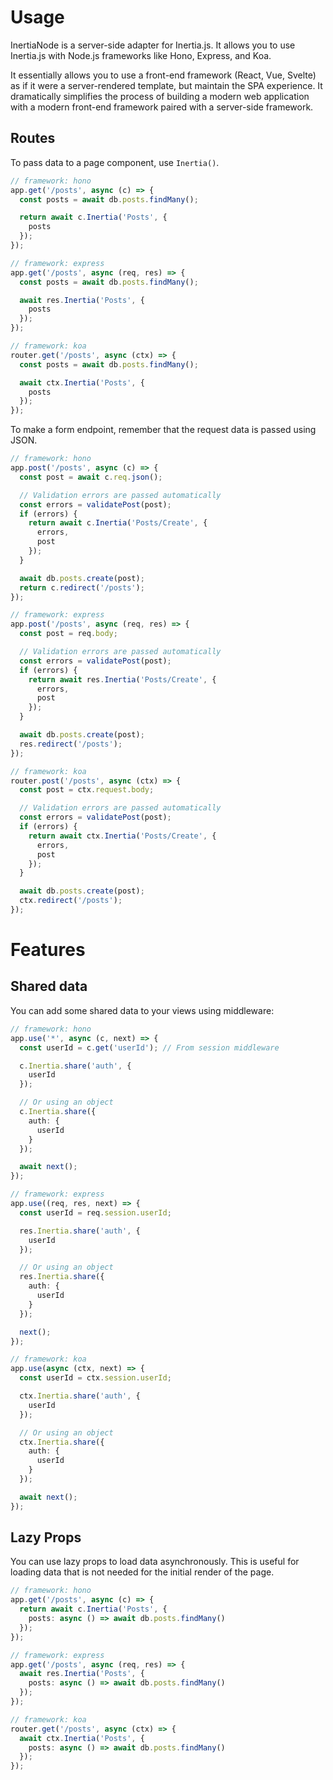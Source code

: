# Usage

InertiaNode is a server-side adapter for Inertia.js. It allows you to use Inertia.js with Node.js frameworks like Hono, Express, and Koa.

It essentially allows you to use a front-end framework (React, Vue, Svelte) as if it were a server-rendered template, but maintain the SPA experience. It dramatically simplifies the process of building a modern web application with a modern front-end framework paired with a server-side framework.

## Routes

To pass data to a page component, use `Inertia()`.

```ts
// framework: hono
app.get('/posts', async (c) => {
  const posts = await db.posts.findMany();

  return await c.Inertia('Posts', {
    posts
  });
});
```

```ts
// framework: express
app.get('/posts', async (req, res) => {
  const posts = await db.posts.findMany();

  await res.Inertia('Posts', {
    posts
  });
});
```

```ts
// framework: koa
router.get('/posts', async (ctx) => {
  const posts = await db.posts.findMany();

  await ctx.Inertia('Posts', {
    posts
  });
});
```

To make a form endpoint, remember that the request data is passed using JSON.

```ts
// framework: hono
app.post('/posts', async (c) => {
  const post = await c.req.json();

  // Validation errors are passed automatically
  const errors = validatePost(post);
  if (errors) {
    return await c.Inertia('Posts/Create', {
      errors,
      post
    });
  }

  await db.posts.create(post);
  return c.redirect('/posts');
});
```

```ts
// framework: express
app.post('/posts', async (req, res) => {
  const post = req.body;

  // Validation errors are passed automatically
  const errors = validatePost(post);
  if (errors) {
    return await res.Inertia('Posts/Create', {
      errors,
      post
    });
  }

  await db.posts.create(post);
  res.redirect('/posts');
});
```

```ts
// framework: koa
router.post('/posts', async (ctx) => {
  const post = ctx.request.body;

  // Validation errors are passed automatically
  const errors = validatePost(post);
  if (errors) {
    return await ctx.Inertia('Posts/Create', {
      errors,
      post
    });
  }

  await db.posts.create(post);
  ctx.redirect('/posts');
});
```

# Features

## Shared data

You can add some shared data to your views using middleware:

```ts
// framework: hono
app.use('*', async (c, next) => {
  const userId = c.get('userId'); // From session middleware

  c.Inertia.share('auth', {
    userId
  });

  // Or using an object
  c.Inertia.share({
    auth: {
      userId
    }
  });

  await next();
});
```

```ts
// framework: express
app.use((req, res, next) => {
  const userId = req.session.userId;

  res.Inertia.share('auth', {
    userId
  });

  // Or using an object
  res.Inertia.share({
    auth: {
      userId
    }
  });

  next();
});
```

```ts
// framework: koa
app.use(async (ctx, next) => {
  const userId = ctx.session.userId;

  ctx.Inertia.share('auth', {
    userId
  });

  // Or using an object
  ctx.Inertia.share({
    auth: {
      userId
    }
  });

  await next();
});
```

## Lazy Props

You can use lazy props to load data asynchronously. This is useful for loading data that is not needed for the initial render of the page.

```ts
// framework: hono
app.get('/posts', async (c) => {
  return await c.Inertia('Posts', {
    posts: async () => await db.posts.findMany()
  });
});
```

```ts
// framework: express
app.get('/posts', async (req, res) => {
  await res.Inertia('Posts', {
    posts: async () => await db.posts.findMany()
  });
});
```

```ts
// framework: koa
router.get('/posts', async (ctx) => {
  await ctx.Inertia('Posts', {
    posts: async () => await db.posts.findMany()
  });
});
```
